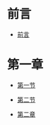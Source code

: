 # 前言
* [前言](README.md)

# 第一章
* [第一节](第一章/Section1.md)
* [第二节](第一章/Section2.md)

* [第二章](section1.md)



